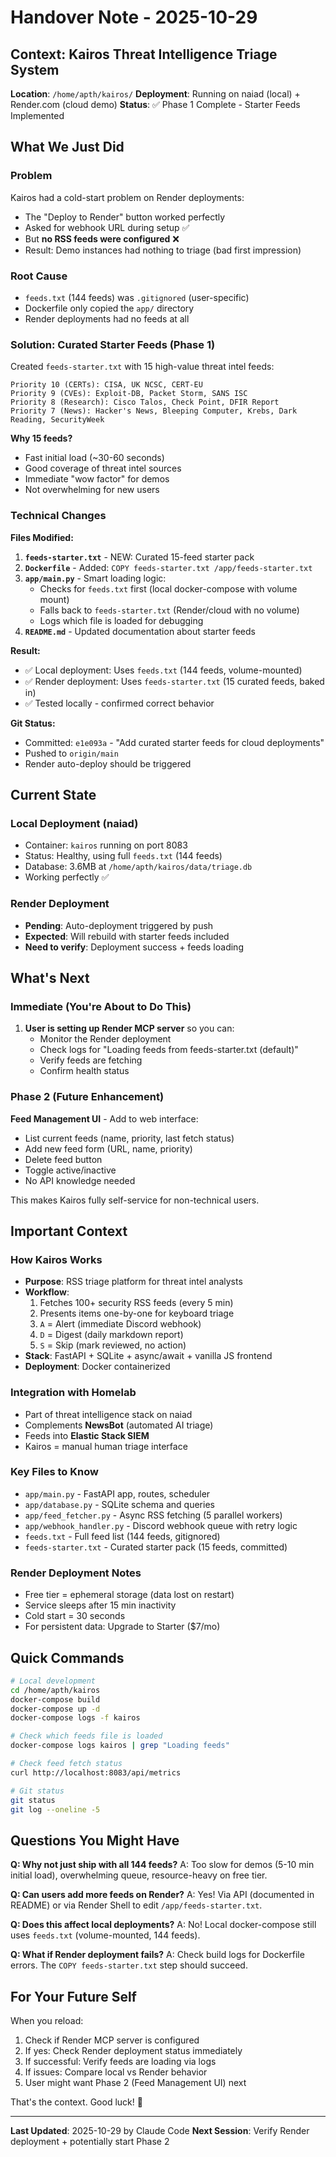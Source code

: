 # Handover Note - 2025-10-29

## Context: Kairos Threat Intelligence Triage System

**Location**: `/home/apth/kairos/`
**Deployment**: Running on naiad (local) + Render.com (cloud demo)
**Status**: ✅ Phase 1 Complete - Starter Feeds Implemented

## What We Just Did

### Problem
Kairos had a cold-start problem on Render deployments:
- The "Deploy to Render" button worked perfectly
- Asked for webhook URL during setup ✅
- But **no RSS feeds were configured** ❌
- Result: Demo instances had nothing to triage (bad first impression)

### Root Cause
- `feeds.txt` (144 feeds) was `.gitignored` (user-specific)
- Dockerfile only copied the `app/` directory
- Render deployments had no feeds at all

### Solution: Curated Starter Feeds (Phase 1)

Created `feeds-starter.txt` with 15 high-value threat intel feeds:
```
Priority 10 (CERTs): CISA, UK NCSC, CERT-EU
Priority 9 (CVEs): Exploit-DB, Packet Storm, SANS ISC
Priority 8 (Research): Cisco Talos, Check Point, DFIR Report
Priority 7 (News): Hacker's News, Bleeping Computer, Krebs, Dark Reading, SecurityWeek
```

**Why 15 feeds?**
- Fast initial load (~30-60 seconds)
- Good coverage of threat intel sources
- Immediate "wow factor" for demos
- Not overwhelming for new users

### Technical Changes

**Files Modified:**
1. **`feeds-starter.txt`** - NEW: Curated 15-feed starter pack
2. **`Dockerfile`** - Added: `COPY feeds-starter.txt /app/feeds-starter.txt`
3. **`app/main.py`** - Smart loading logic:
   - Checks for `feeds.txt` first (local docker-compose with volume mount)
   - Falls back to `feeds-starter.txt` (Render/cloud with no volume)
   - Logs which file is loaded for debugging
4. **`README.md`** - Updated documentation about starter feeds

**Result:**
- ✅ Local deployment: Uses `feeds.txt` (144 feeds, volume-mounted)
- ✅ Render deployment: Uses `feeds-starter.txt` (15 curated feeds, baked in)
- ✅ Tested locally - confirmed correct behavior

**Git Status:**
- Committed: `e1e093a` - "Add curated starter feeds for cloud deployments"
- Pushed to `origin/main`
- Render auto-deploy should be triggered

## Current State

### Local Deployment (naiad)
- Container: `kairos` running on port 8083
- Status: Healthy, using full `feeds.txt` (144 feeds)
- Database: 3.6MB at `/home/apth/kairos/data/triage.db`
- Working perfectly ✅

### Render Deployment
- **Pending**: Auto-deployment triggered by push
- **Expected**: Will rebuild with starter feeds included
- **Need to verify**: Deployment success + feeds loading

## What's Next

### Immediate (You're About to Do This)
1. **User is setting up Render MCP server** so you can:
   - Monitor the Render deployment
   - Check logs for "Loading feeds from feeds-starter.txt (default)"
   - Verify feeds are fetching
   - Confirm health status

### Phase 2 (Future Enhancement)
**Feed Management UI** - Add to web interface:
- List current feeds (name, priority, last fetch status)
- Add new feed form (URL, name, priority)
- Delete feed button
- Toggle active/inactive
- No API knowledge needed

This makes Kairos fully self-service for non-technical users.

## Important Context

### How Kairos Works
- **Purpose**: RSS triage platform for threat intel analysts
- **Workflow**:
  1. Fetches 100+ security RSS feeds (every 5 min)
  2. Presents items one-by-one for keyboard triage
  3. `A` = Alert (immediate Discord webhook)
  4. `D` = Digest (daily markdown report)
  5. `S` = Skip (mark reviewed, no action)
- **Stack**: FastAPI + SQLite + async/await + vanilla JS frontend
- **Deployment**: Docker containerized

### Integration with Homelab
- Part of threat intelligence stack on naiad
- Complements **NewsBot** (automated AI triage)
- Feeds into **Elastic Stack SIEM**
- Kairos = manual human triage interface

### Key Files to Know
- `app/main.py` - FastAPI app, routes, scheduler
- `app/database.py` - SQLite schema and queries
- `app/feed_fetcher.py` - Async RSS fetching (5 parallel workers)
- `app/webhook_handler.py` - Discord webhook queue with retry logic
- `feeds.txt` - Full feed list (144 feeds, gitignored)
- `feeds-starter.txt` - Curated starter pack (15 feeds, committed)

### Render Deployment Notes
- Free tier = ephemeral storage (data lost on restart)
- Service sleeps after 15 min inactivity
- Cold start = 30 seconds
- For persistent data: Upgrade to Starter ($7/mo)

## Quick Commands

```bash
# Local development
cd /home/apth/kairos
docker-compose build
docker-compose up -d
docker-compose logs -f kairos

# Check which feeds file is loaded
docker-compose logs kairos | grep "Loading feeds"

# Check feed fetch status
curl http://localhost:8083/api/metrics

# Git status
git status
git log --oneline -5
```

## Questions You Might Have

**Q: Why not just ship with all 144 feeds?**
A: Too slow for demos (5-10 min initial load), overwhelming queue, resource-heavy on free tier.

**Q: Can users add more feeds on Render?**
A: Yes! Via API (documented in README) or via Render Shell to edit `/app/feeds-starter.txt`.

**Q: Does this affect local deployments?**
A: No! Local docker-compose still uses `feeds.txt` (volume-mounted, 144 feeds).

**Q: What if Render deployment fails?**
A: Check build logs for Dockerfile errors. The `COPY feeds-starter.txt` step should succeed.

## For Your Future Self

When you reload:
1. Check if Render MCP server is configured
2. If yes: Check Render deployment status immediately
3. If successful: Verify feeds are loading via logs
4. If issues: Compare local vs Render behavior
5. User might want Phase 2 (Feed Management UI) next

That's the context. Good luck! 🚀

---
**Last Updated**: 2025-10-29 by Claude Code
**Next Session**: Verify Render deployment + potentially start Phase 2
